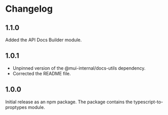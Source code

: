 # Changelog

## 1.1.0

Added the API Docs Builder module.

## 1.0.1

- Unpinned version of the @mui-internal/docs-utils dependency.
- Corrected the README file.

## 1.0.0

Initial release as an npm package.
The package contains the typescript-to-proptypes module.
